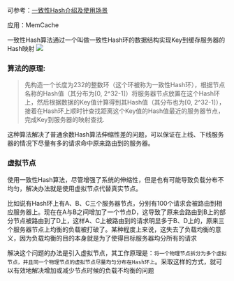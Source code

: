 可参考：[一致性Hash介绍及使用场景](http://blog.csdn.net/losetowin/article/details/53743135)

应用：MemCache

一致性Hash算法通过一个叫做一致性Hash环的数据结构实现Key到缓存服务器的Hash映射
![](https://i.loli.net/2018/03/13/5aa7609f9ef5e.png)


### 算法的原理:
> 先构造一个长度为232的整数环（这个环被称为一致性Hash环），根据节点名称的Hash值（其分布为[0, 2^32-1]）将服务器节点放置在这个Hash环上，然后根据数据的Key值计算得到其Hash值（其分布也为[0, 2^32-1]），接着在Hash环上顺时针查找距离这个Key值的Hash值最近的服务器节点，完成Key到服务器的映射查找.

这种算法解决了普通余数Hash算法伸缩性差的问题，可以保证在上线、下线服务器的情况下尽量有多的请求命中原来路由到的服务器。

### 虚拟节点
使用一致性Hash算法，尽管增强了系统的伸缩性，但是也有可能导致负载分布不均匀，解决办法就是使用虚拟节点代替真实节点。

比如说有Hash环上有A、B、C三个服务器节点，分别有100个请求会被路由到相应服务器上。现在在A与B之间增加了一个节点D，这导致了原来会路由到B上的部分节点被路由到了D上，这样A、C上被路由到的请求明显多于B、D上的，原来三个服务器节点上均衡的负载被打破了。某种程度上来说，这失去了负载均衡的意义，因为负载均衡的目的本身就是为了使得目标服务器均分所有的请求

解决这个问题的办法是引入虚拟节点，其工作原理是：`将一个物理节点拆分为多个虚拟节点，并且同一个物理节点的虚拟节点尽量均匀分布在Hash环上`。采取这样的方式，就可以有效地解决增加或减少节点时候的负载不均衡的问题
